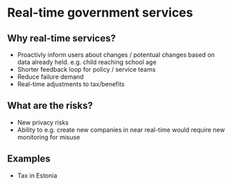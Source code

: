 # Real-time government services


## Why real-time services?
* Proactivly inform users about changes / potentual changes based on data already held. e.g. child reaching school age
* Shorter feedback loop for policy / service teams
* Reduce failure demand
* Real-time adjustments to tax/benefits

## What are the risks?
* New privacy risks
* Ability to e.g. create new companies in near real-time would require new monitoring for misuse

## Examples

* Tax in Estonia
